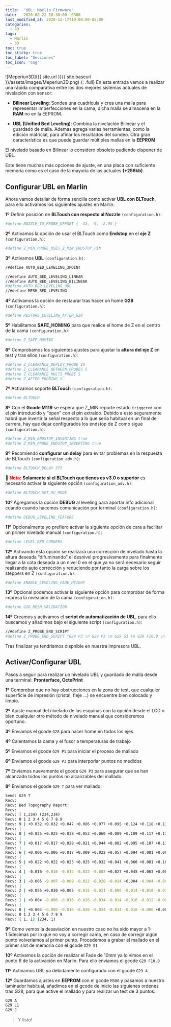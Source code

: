 ```yaml
---
title:  "UBL: Marlin Firmware"
date:   2020-08-22 10:30:00 -0300
last_modified_at: 2020-12-17T10:00:00-05:00
categories:
  - 3D
tags:
  - Marlin
  - 3D
toc: true
toc_sticky: true
toc_label: "Secciones"
toc_icon: "cog"
---
```


![Meperiun3D]({{ site.url }}{{ site.baseurl }}/assets/images/Meperiun3D.png)
{: .full}
En esta entrada vamos a realizar una rápida comparativa entre los dos mejores sistemas actuales de nivelación con sensor:

- **Bilinear Leveling**: Sondea una cuadrícula y crea una malla para representar imperfecciones en la cama, dicha malla se almacena en la **RAM** no en la EEPROM.

- **UBL (Unified Bed Leveling)**: Combina la nivelación Bilinear y el guardado de malla. Ademas agrega varias herramientas, como la edición matricial, para afinar los resultados del sondeo. Otra gran característica es que puede guardar múltiples mallas en la **EEPROM**.

El nivelado basado en Bilinear lo considero obsoleto pudiendo disponer de UBL.

Este tiene muchas más opciones de ajuste, en una placa con suficiente memoria como es el caso de la mayoria de las actuales **(+256kb)**.

## Configurar UBL en Marlin 

Ahora vamos detallar de forma sencilla como activar **UBL con BLTouch**, para ello activamos los siguientes ajustes en Marlin:

**1º** Definir posición de **BLTouch con respecto al Nozzle** `(configuration.h)`:

```bash
#define NOZZLE_TO_PROBE_OFFSET { -43, -9, -2.95 }
```

**2º** Activamos la opción de usar el BLTouch como **Endstop** en el **eje Z** `(configuration.h)`:

```bash
#define Z_MIN_PROBE_USES_Z_MIN_ENDSTOP_PIN
```

**3º** Activamos **UBL** `(configuration.h)`:

```bash
/#define AUTO_BED_LEVELING_3POINT

//#define AUTO_BED_LEVELING_LINEAR
//#define AUTO_BED_LEVELING_BILINEAR
#define AUTO_BED_LEVELING_UBL
//#define MESH_BED_LEVELING
```

**4º** Activamos la opción de restaurar tras hacer un home **G28** `(configuration.h)`:

```bash
#define RESTORE_LEVELING_AFTER_G28
```

**5º** Habilitamos **SAFE_HOMING** para que realice el home de Z en el centro de la cama `(configuration.h)`:

```bash
#define Z_SAFE_HOMING
```

**6º** Comprobamos los siguientes ajustes para ajustar la **altura del eje Z** en test y tras ellos `(configuration.h)`:

```bash
#define Z_CLEARANCE_DEPLOY_PROBE 10
#define Z_CLEARANCE_BETWEEN_PROBES 5
#define Z_CLEARANCE_MULTI_PROBE 5
#define Z_AFTER_PROBING 5
```

**7º** Activamos soporte **BLTouch** `(configuration.h)`:

```bash
#define BLTOUCH
```

**8º** Con el **Gcode M119** se espera que Z_MIN reporte estado `triggered` con el pin introducido y “open” con el pin extraído. Debido a esto seguramente habrá que invertir la señal respecto a lo que seria habitual en un final de carrera, hay que dejar configurados los endstop de Z como sigue `(configuration.h)`:

```bash
#define Z_MIN_ENDSTOP_INVERTING true
#define Z_MIN_PROBE_ENDSTOP_INVERTING true
```

**9º** Recomiendo **configurar un delay** para evitar problemas en la respuesta de BLTouch `(configuration_adv.h)`:

```bash
#define BLTOUCH_DELAY 375
```

📝 <span style="color:red">**Nota:**</span> **Solamente si el BLTouch que tienes es v3.0 o superior** es necesario activar la siguiente opción `(configuration_adv.h)`:

```bash
#define BLTOUCH_SET_5V_MODE
```

**10º** Agregamos la opción **DEBUG** al leveling para aportar info adicional cuando cuando hacemos comunicación por terminal `(configuration.h)`:

```bash
#define DEBUG_LEVELING_FEATURE
```

**11º** Opcionalmente yo prefiero activar la siguiente opción de cara a facilitar un primer nivelado manual `(configuration.h)`:

```bash
#define LEVEL_BED_CORNERS
```

**12º** Activando esta opción se realizará una corrección de nivelado hasta la altura deseada “difuminando” el desnivel progresivamente para finalmente llegar a la cota deseada a un nivel 0 en el que ya no será necesario seguir realizando auto corrección y reduciendo por tanto la carga sobre los steppers en Z `(configuration.h)`:

```bash
#define ENABLE_LEVELING_FADE_HEIGHT
```

**13º** Opcional podemos activar la siguiente opción para comprobar de forma impresa la niveación de la cama `(configuration.h)`:

```bash
#define G26_MESH_VALIDATION
```

**14º** Creamos y activamos el **script de automatización de UBL**, para ello buscamos y añadimos bajo el siguiente script `(configuration.h)`:

```bash
//#define Z_PROBE_END_SCRIPT
#define Z_PROBE_END_SCRIPT "G29 P3 \n G29 P3 \n G29 S1 \n G29 F10.0 \n G29 A \n M500 \n G29 T \n M300 S440 P200 \n M300 S660 P250 \n M300 S880 P300"
```

Tras finalizar ya tendriamos dispnible en nuestra impresora UBL.

## Activar/Configurar UBL

Pasos a seguir para realizar un nivelado UBL y guardado de malla desde una terminal: **Pronterface, OctoPrint**

**1º** Comprobar que no hay obstrucciones en la zona de test, que cualquier superficie de impresión (cristal, fleje …) se encuentre bien colocado y limpio.

**2º** Ajuste manual del nivelado de las esquinas con la opción desde el LCD o bien cualquier otro método de nivelado manual que consideremos oportuno.

**3º** Enviamos el gcode `G28` para hacer home en todos los ejes

**4º** Calentamos la cama y el fusor a temperaturas de trabajo

**5º** Enviamos el gcode `G29 P1` para iniciar el proceso de mallado

**6º** Enviamos el gcode `G29 P3` para interporlar puntos no medidos

**7º** Enviamos nuevamente el gcode `G29 P3` para asegurar que se han alcanzado todos los puntos no alcanzables del mallado.

**8º** Enviamos el gcode `G29 T` para ver mallado:

```bash
Send: G29 T
Recv:
Recv: Bed Topography Report:
Recv:
Recv: ( 1,234) (234,234)
Recv: 0 1 2 3 4 5 6 7 8 9
Recv: 9 | +0.032 +0.032 +0.047 +0.086 +0.077 +0.095 +0.124 +0.118 +0.111 +0.114
Recv: |
Recv: 8 | +0.025 +0.025 +0.038 +0.053 +0.060 +0.089 +0.109 +0.117 +0.115 +0.113
Recv: |
Recv: 7 | +0.017 +0.017 +0.028 +0.021 +0.044 +0.082 +0.095 +0.107 +0.119 +0.131
Recv: |
Recv: 6 | +0.006 +0.006 +0.017 +0.009 +0.022 +0.057 +0.094 +0.081 +0.081 +0.081
Recv: |
Recv: 5 | +0.022 +0.022 +0.025 +0.025 +0.032 +0.041 +0.060 +0.081 +0.103 +0.124
Recv: |
Recv: 4 | -0.016 -0.016 -0.014 -0.022 -0.005 +0.027 +0.045 +0.063 +0.082 +0.100
Recv: |
Recv: 3 | -0.005 -0.007 -0.009 -0.022 -0.020 -0.014 +0.004 -0.004 -0.004 -0.004
Recv: |
Recv: 2 | +0.055 +0.030 +0.005 -0.015 -0.021 -0.006 -0.014 -0.018 -0.018 -0.018
Recv: |
Recv: 1 | +0.004 -0.006 -0.016 -0.026 -0.034 -0.014 -0.016 -0.012 -0.008 -0.005
Recv: |
Recv: 0 | +0.004 -0.006 -0.016 -0.026 -0.034 -0.014 -0.016 -0.006 +0.004 +0.013
Recv: 0 1 2 3 4 5 6 7 8 9
Recv: ( 1, 1) (234, 1)
```

**9º** Como vemos la desaviación en nuestro caso no ha sido mayor a 1-1.5decimas por lo que no voy a corregir cama, en caso de corregir algún punto volveriamos al primer punto. Procedemos a grabar el mallado en el primer slot de memoria con el gcode `G29 S1`

**10º** Activamos la opción de realizar el Fade de 10mm ya lo vimos en el punto 6 de la activación en Marlin. Para ello enviamos el gcode `G29 F10.0`

**11º** Activamos UBL ya debidamente configurado con el gcode `G29 A`

**12º** Guardamos ajustes en **EEPROM** con el gcode `M500` y pasamos a nuestro laminador habitual, añadimos en el gcode de inicio las siguienes ordenes tras G28, para que active el mallado y para realizar un test de 3 puntos:

```bash
G29 A
G29 L1
G29 J
```

> Y listo!
